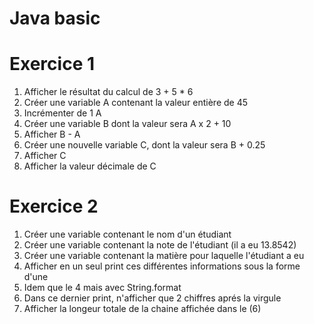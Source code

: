 # Java basic

# Exercice 1

1. Afficher le résultat du calcul de 3 + 5 \* 6
2. Créer une variable A contenant la valeur entière de 45
3. Incrémenter de 1 A
4. Créer une variable B dont la valeur sera A x 2 + 10
5. Afficher B - A
6. Créer une nouvelle variable C, dont la valeur sera B + 0.25
7. Afficher C
8. Afficher la valeur décimale de C

# Exercice 2

1.  Créer une variable contenant le nom d'un étudiant
2.  Créer une variable contenant la note de l'étudiant (il a eu 13.8542)
3.  Créer une variable contenant la matière pour laquelle l'étudiant a eu
4.  Afficher en un seul print ces différentes informations sous la forme d'une
5.  Idem que le 4 mais avec String.format
6.  Dans ce dernier print, n'afficher que 2 chiffres aprés la virgule
7.  Afficher la longeur totale de la chaine affichée dans le (6)
